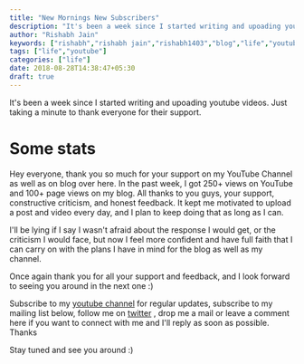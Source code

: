 ```yaml
---
title: "New Mornings New Subscribers"
description: "It's been a week since I started writing and upoading youtube videos. Just taking a minute to thank everyone for their support."
author: "Rishabh Jain"
keywords: ["rishabh","rishabh jain","rishabh1403","blog","life","youtube","thank you"]
tags: ["life","youtube"]
categories: ["life"]
date: 2018-08-28T14:38:47+05:30
draft: true
---
```

It's been a week since I started writing and upoading youtube videos. Just taking a minute to thank everyone for their support.
<!--more-->
# Some stats
Hey everyone, thank you so much for your support on my YouTube Channel as well as on blog over here. In the past week, I got 250+ views on YouTube and 100+ page views on my blog. All thanks to you guys, your support, constructive criticism, and honest feedback. It kept me motivated to upload a post and video every day, and I plan to keep doing that as long as I can.

I'll be lying if I say I wasn't afraid about the response I would get, or the criticism I would face, but now I feel more confident and have full faith that I can carry on with the plans I have in mind for the blog as well as my channel.

Once again thank you for all your support and feedback, and I look forward to seeing you around in the next one :)
 
Subscribe to my [youtube channel](https://www.youtube.com/channel/UC4syrEYE9_fzeVBajZIyHlA) for regular updates, subscribe to my mailing list below, follow me on [twitter](https://www.twitter.com/rishabhjain1403) , drop me a mail or leave a comment here if you want to connect with me and I'll reply as soon as possible. Thanks

Stay tuned and see you around :)
<!--
{{< youtube I8_pURh3l_s >}}  -->
